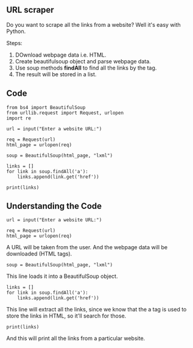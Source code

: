 ## URL scraper

Do you want to scrape all the links from a website?
Well it's easy with Python.

Steps:
1. DOwnload webpage data i.e. HTML.
2. Create beautifulsoup object and parse webpage data.
3. Use soup methods **findAll** to find all the links by the tag.
4. The result will be stored in a list.

## Code

```
from bs4 import BeautifulSoup
from urllib.request import Request, urlopen
import re

url = input("Enter a website URL:")

req = Request(url)
html_page = urlopen(req)

soup = BeautifulSoup(html_page, "lxml")

links = []
for link in soup.findAll('a'):
    links.append(link.get('href'))

print(links)
```

## Understanding the Code

```
url = input("Enter a website URL:")

req = Request(url)
html_page = urlopen(req)
```
A URL will be taken from the user. And the webpage data will be downloaded (HTML tags).

```
soup = BeautifulSoup(html_page, "lxml")
```
This line loads it into a BeautifulSoup object.


```
links = []
for link in soup.findAll('a'):
    links.append(link.get('href'))
```
This line will extract all the links, since we know that the a tag is used to store the links in HTML, so it'll search for those.

```
print(links)
```

And this will print all the links from a particular website.










